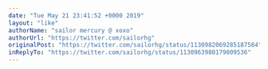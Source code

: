 ```yaml
---
date: "Tue May 21 23:41:52 +0000 2019"
layout: "like"
authorName: "sailor mercury @ xoxo"
authorUrl: "https://twitter.com/sailorhg"
originalPost: "https://twitter.com/sailorhg/status/1130982069285187584"
inReplyTo: "https://twitter.com/sailorhg/status/1130963980179009536"
---
```

